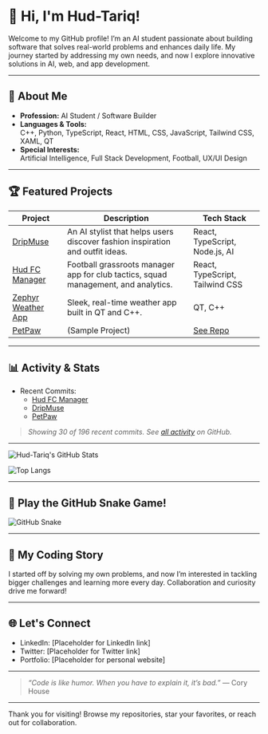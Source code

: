 # 👋 Hi, I'm Hud-Tariq!

Welcome to my GitHub profile! I’m an AI student passionate about building software that solves real-world problems and enhances daily life. My journey started by addressing my own needs, and now I explore innovative solutions in AI, web, and app development.

---

## 🚀 About Me

- **Profession:** AI Student / Software Builder
- **Languages & Tools:**  
  C++, Python, TypeScript, React, HTML, CSS, JavaScript, Tailwind CSS, XAML, QT
- **Special Interests:**  
  Artificial Intelligence, Full Stack Development, Football, UX/UI Design

---

## 🏆 Featured Projects

| Project | Description | Tech Stack |
|---------|-------------|------------|
| [DripMuse](https://github.com/Hud-Tariq/DripMuse) | An AI stylist that helps users discover fashion inspiration and outfit ideas. | React, TypeScript, Node.js, AI |
| [Hud FC Manager](https://github.com/Hud-Tariq/hud-fc-tactical-tracker) | Football grassroots manager app for club tactics, squad management, and analytics. | React, TypeScript, Tailwind CSS |
| [Zephyr Weather App](https://github.com/Hud-Tariq/ZephyrWeatherApp) | Sleek, real-time weather app built in QT and C++. | QT, C++ |
| [PetPaw](https://github.com/Hud-Tariq/PetPaw) | (Sample Project) | [See Repo](https://github.com/Hud-Tariq/PetPaw) |

---

## 📊 Activity & Stats

- Recent Commits:  
  - [Hud FC Manager](https://github.com/Hud-Tariq/hud-fc-tactical-tracker/commit/597b8b59ae4cc5540ed0a3935c06fc7ddb8efc54)
  - [DripMuse](https://github.com/Hud-Tariq/DripMuse/commit/4798180abee698bf289fc1f2c518c7d03fc5c64d)
  - [PetPaw](https://github.com/Hud-Tariq/PetPaw/commit/c33ed10f0f0cfec4c9e5ac5509003320208b2532)

> _Showing 30 of 196 recent commits. See [all activity](https://github.com/search?q=author:Hud-Tariq&sort=committer-date&order=desc&type=commits) on GitHub._

---

![Hud-Tariq's GitHub Stats](https://github-readme-stats.vercel.app/api?username=Hud-Tariq&show_icons=true&hide_title=true&count_private=true&theme=radical)

![Top Langs](https://github-readme-stats.vercel.app/api/top-langs/?username=Hud-Tariq&layout=compact&theme=radical)

---

## 🐍 Play the GitHub Snake Game!

![GitHub Snake](https://github.com/Hud-Tariq/Hud-Tariq/blob/output/github-contribution-grid-snake.svg)

---

## 🌱 My Coding Story

I started off by solving my own problems, and now I’m interested in tackling bigger challenges and learning more every day. Collaboration and curiosity drive me forward!

---

## 🌐 Let's Connect

- LinkedIn: [Placeholder for LinkedIn link]
- Twitter: [Placeholder for Twitter link]
- Portfolio: [Placeholder for personal website]

---

> _“Code is like humor. When you have to explain it, it’s bad.”_ — Cory House

---

Thank you for visiting! Browse my repositories, star your favorites, or reach out for collaboration.
